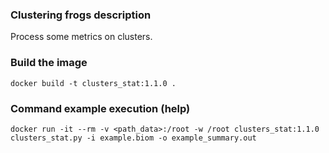 ### Clustering frogs description ###

Process some metrics on clusters.

### Build the image ###

`docker build -t clusters_stat:1.1.0 .`

### Command example execution (help) ###

`docker run -it --rm -v <path_data>:/root -w /root clusters_stat:1.1.0 clusters_stat.py -i example.biom -o example_summary.out`
